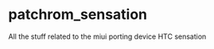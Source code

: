 patchrom_sensation
==================

All the stuff related to the miui porting device HTC sensation